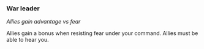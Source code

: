 
### War leader

_Allies gain advantage vs fear_

Allies gain a bonus when resisting fear under your command. Allies must be able to hear you.
